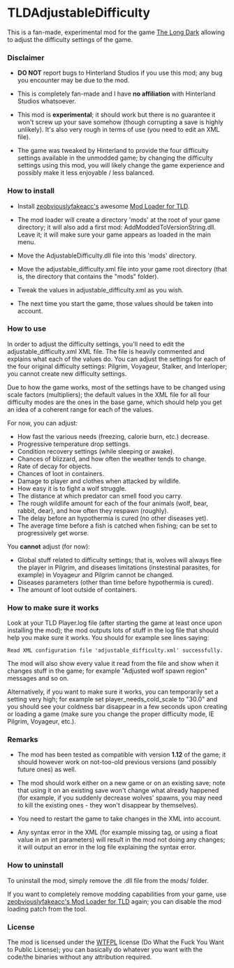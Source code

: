 # TLDAdjustableDifficulty

This is a fan-made, experimental mod for the game [The Long Dark](http://hinterlandgames.com/) allowing to adjust the difficulty settings of the game.

### Disclaimer

* **DO NOT** report bugs to Hinterland Studios if you use this mod; any bug you encounter may be due to the mod.

* This is completely fan-made and I have **no affiliation** with Hinterland Studios whatsoever.

* This mod is **experimental**; it should work but there is no guarantee it won't screw up your save somehow (though corrupting a save is highly unlikely). It's also very rough in terms of use (you need to edit an XML file).

* The game was tweaked by Hinterland to provide the four difficulty settings available in the unmodded game; by changing the difficulty settings using this mod, you will likely change the game experience and possibly make it less enjoyable / less balanced.

### How to install

* Install [zeobviouslyfakeacc's](https://github.com/zeobviouslyfakeacc) awesome [Mod Loader for TLD](https://github.com/zeobviouslyfakeacc/ModLoaderInstaller).

* The mod loader will create a directory 'mods' at the root of your game directory; it will also add a first mod: AddModdedToVersionString.dll. Leave it; it will make sure your game appears as loaded in the main menu.

* Move the AdjustableDifficulty.dll file into this 'mods' directory.

* Move the adjustable_difficulty.xml file into your game root directory (that is, the directory that contains the "mods" folder).

* Tweak the values in adjustable_difficulty.xml as you wish.

* The next time you start the game, those values should be taken into account.

### How to use

In order to adjust the difficulty settings, you'll need to edit the adjustable_difficulty.xml XML file. The file is heavily commented and explains what each of the values do. You can adjust the settings for each of the four original difficulty settings: Pilgrim, Voyageur, Stalker, and Interloper; you cannot create new difficulty settings.

Due to how the game works, most of the settings have to be changed using scale factors (multipliers); the default values in the XML file for all four difficulty modes are the ones in the base game, which should help you get an idea of a coherent range for each of the values.

For now, you can adjust:

* How fast the various needs (freezing, calorie burn, etc.) decrease.
* Progressive temperature drop settings.
* Condition recovery settings (while sleeping or awake).
* Chances of blizzard, and how often the weather tends to change.
* Rate of decay for objects.
* Chances of loot in containers.
* Damage to player and clothes when attacked by wildlife.
* How easy it is to fight a wolf struggle.
* The distance at which predator can smell food you carry.
* The rough wildlife amount for each of the four animals (wolf, bear, rabbit, dear), and how often they respawn (roughly).
* The delay before an hypothermia is cured (no other diseases yet).
* The average time before a fish is catched when fishing; can be set to progressively get worse.

You **cannot** adjust (for now):

* Global stuff related to difficulty settings; that is, wolves will always flee the player in Pilgrim, and diseases limitations (instestinal parasites, for example) in Voyageur and Pilgrim cannot be changed.
* Diseases parameters (other than time before hypothermia is cured).
* The amount of loot outside of containers.

### How to make sure it works

Look at your TLD Player.log file (after starting the game at least once upon installing the mod); the mod outputs lots of stuff in the log file that should help you make sure it works. You should for example see lines saying:

```Read XML configuration file 'adjustable_difficulty.xml' successfully.```

The mod will also show every value it read from the file and show when it changes stuff in the game; for example "Adjusted wolf spawn region" messages and so on.

Alternatively, if you want to make sure it works, you can temporarily set a setting very high; for example set player\_needs\_cold\_scale to "30.0" and you should see your coldness bar disappear in a few seconds upon creating or loading a game (make sure you change the proper difficulty mode, IE Pilgrim, Voyageur, etc.).

### Remarks

* The mod has been tested as compatible with version **1.12** of the game; it should however work on not-too-old previous versions (and possibly future ones) as well.

* The mod should work either on a new game or on an existing save; note that using it on an existing save won't change what already happened (for example, if you suddenly decrease wolves' spawns, you may need to kill the existing ones - they won't disappear by themselves).

* You need to restart the game to take changes in the XML into account.

* Any syntax error in the XML (for example missing tag, or using a float value in an int parameters) will result in the mod not doing any changes; it will output an error in the log file explaining the syntax error.

### How to uninstall

To uninstall the mod, simply remove the .dll file from the mods/ folder.

If you want to completely remove modding capabilities from your game, use [zeobviouslyfakeacc's Mod Loader for TLD](https://github.com/zeobviouslyfakeacc/ModLoaderInstaller) again; you can disable the mod loading patch from the tool.

### License

The mod is licensed under the [WTFPL](http://www.wtfpl.net/) license (Do What the Fuck You Want to Public License); you can basically do whatever you want with the code/the binaries without any attribution required.
